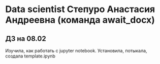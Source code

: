 # Data scientist Степуро Анастасия Андреевна (команда await_docx)
## ДЗ на 08.02
Изучила, как работать с jupyter notebook. Установила, потыкала, создала template.ipynb
